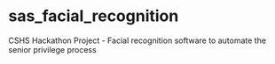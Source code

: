 # sas_facial_recognition
CSHS Hackathon Project - Facial recognition software to automate the senior privilege process
